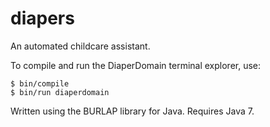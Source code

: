 diapers
=======

An automated childcare assistant.

To compile and run the DiaperDomain terminal explorer, use:

	$ bin/compile
	$ bin/run diaperdomain

Written using the BURLAP library for Java.  Requires Java 7.
